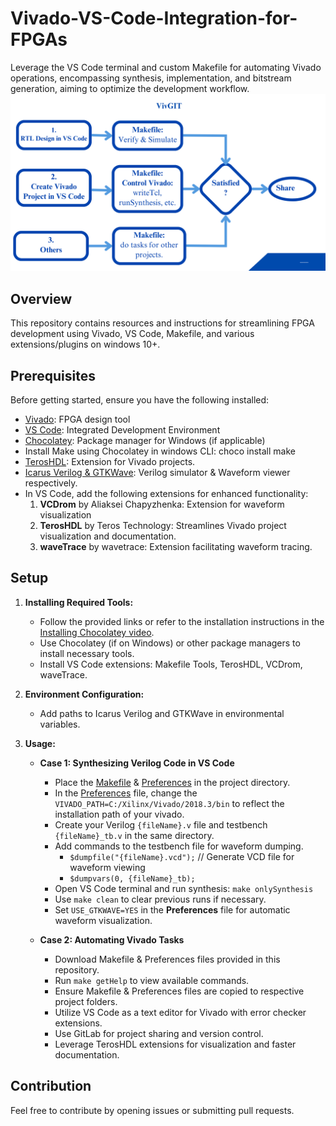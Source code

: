 # Vivado-VS-Code-Integration-for-FPGAs

Leverage the VS Code terminal and custom Makefile for automating Vivado operations, encompassing synthesis, implementation, and bitstream generation, aiming to optimize the development workflow.
![VivGIT](VivGIT.png)

## Overview

This repository contains resources and instructions for streamlining FPGA development using Vivado, VS Code, Makefile, and various extensions/plugins on windows 10+.

## Prerequisites

Before getting started, ensure you have the following installed:

- [Vivado](https://www.youtube.com/watch?v=Lc2EEbZmlz0&ab_channel=let%27): FPGA design tool
- [VS Code](https://code.visualstudio.com/download): Integrated Development Environment
- [Chocolatey](https://chocolatey.org/install): Package manager for Windows (if applicable)
- Install Make using Chocolatey in windows CLI: choco install make
- [TerosHDL](https://terostechnology.github.io/terosHDLdoc/about/requirements.html): Extension for Vivado projects. 
- [Icarus Verilog & GTKWave](https://www.youtube.com/watch?v=jUYkYoYr8hs): Verilog simulator & Waveform viewer respectively.
- In VS Code, add the following extensions for enhanced functionality:
  1. **VCDrom** by Aliaksei Chapyzhenka: Extension for waveform visualization
  2. **TerosHDL** by Teros Technology: Streamlines Vivado project visualization and documentation.
  3. **waveTrace** by wavetrace: Extension facilitating waveform tracing.
 

## Setup

1. **Installing Required Tools:**

   - Follow the provided links or refer to the installation instructions in the [Installing Chocolatey video](https://www.youtube.com/watch?v=5TavcolACQY).
   - Use Chocolatey (if on Windows) or other package managers to install necessary tools.
   - Install VS Code extensions: Makefile Tools, TerosHDL, VCDrom, waveTrace.

2. **Environment Configuration:**
   - Add paths to Icarus Verilog and GTKWave in environmental variables.

3. **Usage:**

   - **Case 1: Synthesizing Verilog Code in VS Code**
   
     - Place the [Makefile](https://github.com/Ijnaka22len/Vivado-VS-Code-Integration-for-FPGAs/blob/main/Makefile) & [Preferences](https://github.com/Ijnaka22len/Vivado-VS-Code-Integration-for-FPGAs/blob/main/Preferences) in the project directory.
     - In the [Preferences](https://github.com/Ijnaka22len/Vivado-VS-Code-Integration-for-FPGAs/blob/main/Preferences) file, change the `VIVADO_PATH=C:/Xilinx/Vivado/2018.3/bin` to reflect the installation path of your vivado.
     - Create your Verilog `{fileName}.v` file and testbench `{fileName}_tb.v` in the same directory.
     - Add commands to the testbench file for waveform dumping.
       - `$dumpfile("{fileName}.vcd");` // Generate VCD file for waveform viewing
       - `$dumpvars(0, {fileName}_tb);`
     - Open VS Code terminal and run synthesis: `make onlySynthesis`
     - Use `make clean` to clear previous runs if necessary.
     - Set `USE_GTKWAVE=YES` in the **Preferences** file for automatic waveform visualization.

   - **Case 2: Automating Vivado Tasks**
   
     - Download Makefile & Preferences files provided in this repository.
     - Run `make getHelp` to view available commands.
     - Ensure Makefile & Preferences files are copied to respective project folders.
     - Utilize VS Code as a text editor for Vivado with error checker extensions.
     - Use GitLab for project sharing and version control.
     - Leverage TerosHDL extensions for visualization and faster documentation.

## Contribution

Feel free to contribute by opening issues or submitting pull requests.
